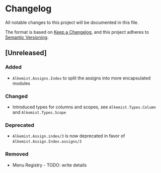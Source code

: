 # Changelog

All notable changes to this project will be documented in this file.

The format is based on [Keep a Changelog](https://keepachangelog.com/en/1.0.0/),
and this project adheres to [Semantic Versioning](https://semver.org/spec/v2.0.0.html).

## [Unreleased]
### Added
- `Alkemist.Assigns.Index` to split the assigns into more encapsulated modules

### Changed
- Introduced types for columns and scopes, see `Alkemist.Types.Column` and `Alkemist.Types.Scope`

### Deprecated
- `Alkemist.Assign.index/3` is now deprecated in favor of `Alkemist.Assign.Index.assigns/3`

### Removed
- Menu Registry - TODO: write details